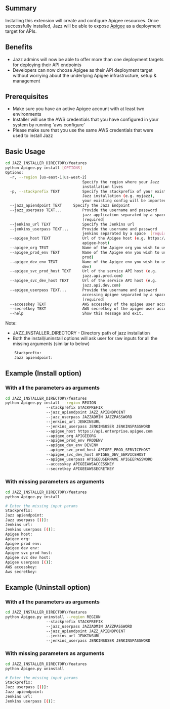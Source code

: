 ## Summary
Installing this extension will create and configure Apigee resources. Once successfully installed, Jazz will be able to expose [Apigee](https://apigee.com/api-management/#/homepage) as a deployment target for APIs.

## Benefits
- Jazz admins will now be able to offer more than one deployment targets for deploying their API endpoints
- Developers can now choose Apigee as their API deployment target without worrying about the underlying Apigee infrastructure, setup & management

## Prerequisites
- Make sure you have an active Apigee account with at least two environments
- Installer will use the AWS credentials that you have configured in your system by running 'aws configure'
- Please make sure that you use the same AWS credentials that were used to install Jazz

## Basic Usage

```sh
cd JAZZ_INSTALLER_DIRECTORY/features
python Apigee.py install [OPTIONS]
Options:
  -r, --region [us-east-1|us-west-2]
                                  Specify the region where your Jazz
                                  installation lives
  -p, --stackprefix TEXT          Specify the stackprefix of your existing
                                  Jazz installation (e.g. myjazz),
                                  your existing config will be imported
  --jazz_apiendpoint TEXT     Specify the Jazz Endpoint
  --jazz_userpass TEXT...         Provide the username and password     of the
                                  jazz application separated by a space
                                  [required]
  --jenkins_url TEXT              Specify the Jenkins url
  --jenkins_userpass TEXT...      Provide the username and password     of the
                                  jenkins separated by a space  [required]
  --apigee_host TEXT              Url of the Apigee host (e.g. https://my-
                                  apigee-host)
  --apigee_org TEXT               Name of the Apigee org you wish to use
  --apigee_prod_env TEXT          Name of the Apigee env you wish to use (e.g.
                                  prod)
  --apigee_dev_env TEXT           Name of the Apigee env you wish to use (e.g.
                                  dev)
  --apigee_svc_prod_host TEXT     Url of the service API host (e.g.
                                  jazz.api.prod.com)
  --apigee_svc_dev_host TEXT      Url of the service API host (e.g.
                                  jazz.api.dev.com)
  --apigee_userpass TEXT...       Provide the username and password     when
                                  accessing Apigee separated by a space
                                  [required]
  --accesskey TEXT                AWS accesskey of the apigee user account
  --secretkey TEXT                AWS secretkey of the apigee user account
  --help                          Show this message and exit.

```
Note:
   - JAZZ_INSTALLER_DIRECTORY - Directory path of jazz installation
   - Both the  install/uninstall options will ask user for raw inputs for all the missing arguments (similar to below)
```sh
    Stackprefix:
    Jazz apiendpoint:
```

## Example (Install option)

### With all the parameters as arguments

```sh
cd JAZZ_INSTALLER_DIRECTORY/features
python Apigee.py install --region REGION
                  --stackprefix STACKPREFIX
                  --jazz_apiendpoint JAZZ_APIENDPOINT
                  --jazz_userpass JAZZADMIN JAZZPASSWORD
                  --jenkins_url JENKINSURL
                  --jenkins_userpass JENKINSUSER JENKINSPASSWORD
                  --apigee_host https://api.enterprise.apigee.com
                  --apigee_org APIGEEORG
                  --apigee_prod_env PRODENV
                  --apigee_dev_env DEVENV
                  --apigee_svc_prod_host APIGEE_PROD_SERVICEHOST
                  --apigee_svc_dev_host APIGEE_DEV_SERVICEHOST
                  --apigee_userpass APIGEEUSERNAME APIGEEPASSWORD
                  --accesskey APIGEEAWSACCESSKEY
                  --secretkey APIGEEAWSSECRETKEY

```

### With missing parameters as arguments ###

```sh
cd JAZZ_INSTALLER_DIRECTORY/features
python Apigee.py install

# Enter the missing input params
Stackprefix:
Jazz apiendpoint:
Jazz userpass [()]:
Jenkins url:
Jenkins userpass [()]:
Apigee host:
Apigee org:
Apigee prod env:
Apigee dev env:
Apigee svc prod host:
Apigee svc dev host:
Apigee userpass [()]:
AWS accesskey:
Aws secretkey:
```


## Example (Uninstall option)

### With all the parameters as arguments

```sh
cd JAZZ_INSTALLER_DIRECTORY/features
python Apigee.py uninstall --region REGION
                  --stackprefix STACKPREFIX
                  --jazz_userpass JAZZADMIN JAZZPASSWORD
                  --jazz_apiendpoint JAZZ_APIENDPOINT
                  --jenkins_url JENKINSURL
                  --jenkins_userpass JENKINSUSER JENKINSPASSWORD

```

### With missing parameters as arguments ###

```sh
cd JAZZ_INSTALLER_DIRECTORY/features
python Apigee.py uninstall

# Enter the missing input params
Stackprefix:
Jazz userpass [()]:
Jazz apiendpoint:
Jenkins url:
Jenkins userpass [()]:
```

